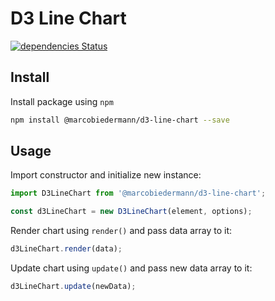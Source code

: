 # D3 Line Chart

[![dependencies Status](https://david-dm.org/marcobiedermann/d3-line-chart/status.svg)](https://david-dm.org/marcobiedermann/d3-line-chart)

## Install

Install package using `npm`

```bash
npm install @marcobiedermann/d3-line-chart --save
```

## Usage

Import constructor and initialize new instance:

```js
import D3LineChart from '@marcobiedermann/d3-line-chart';

const d3LineChart = new D3LineChart(element, options);
```

Render chart using `render()` and pass data array to it:

```js
d3LineChart.render(data);
```

Update chart using `update()` and pass new data array to it:

```js
d3LineChart.update(newData);
```

